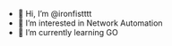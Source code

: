 - 👋 Hi, I’m @ironfistttt
- 👀 I’m interested in Network Automation
- 🌱 I’m currently learning GO

<!---
ironfistttt/ironfistttt is a ✨ special ✨ repository because its `README.md` (this file) appears on your GitHub profile.
You can click the Preview link to take a look at your changes.
--->
